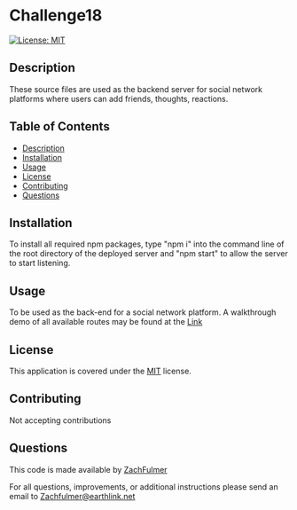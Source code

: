 # Challenge18
[![License: MIT](https://img.shields.io/badge/License-MIT-yellow.svg)](https://opensource.org/licenses/MIT)

## Description
These source files are used as the backend server for social network platforms where users can add friends, thoughts, reactions.

## Table of Contents
- [Description](#description)
- [Installation](#installation)
- [Usage](#usage)
- [License](#license)
- [Contributing](#contributing)
- [Questions](#questions)

## Installation
To install all required npm packages, type "npm i" into the command line of the root directory of the deployed server and "npm start" to allow the server to start listening.

## Usage
To be used as the back-end for a social network platform.
A walkthrough demo of all available routes may be found at the [Link](https://drive.google.com/file/d/1gAO7a9k7_hYHGprtKSUec3VLmCmt-Ile/view)

## License
This application is covered under the [MIT](https://choosealicense.com/licenses/mit/) license.

## Contributing
Not accepting contributions

## Questions
This code is made available by [ZachFulmer](https://github.com/ZachFulmer)

For all questions, improvements, or additional instructions please send an email to Zachfulmer@earthlink.net